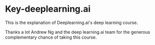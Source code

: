 # Key-deeplearning.ai
This is the explanation of Deeplearning.ai's deep learning course.

Thanks a lot Andrew Ng and the deep learning.ai team for the generous complementary chance of taking this course.
